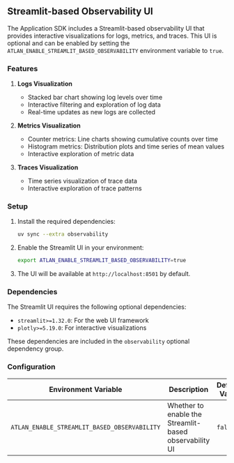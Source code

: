 ## Streamlit-based Observability UI

The Application SDK includes a Streamlit-based observability UI that provides interactive visualizations for logs, metrics, and traces. This UI is optional and can be enabled by setting the `ATLAN_ENABLE_STREAMLIT_BASED_OBSERVABILITY` environment variable to `true`.

### Features

1. **Logs Visualization**
   - Stacked bar chart showing log levels over time
   - Interactive filtering and exploration of log data
   - Real-time updates as new logs are collected

2. **Metrics Visualization**
   - Counter metrics: Line charts showing cumulative counts over time
   - Histogram metrics: Distribution plots and time series of mean values
   - Interactive exploration of metric data

3. **Traces Visualization**
   - Time series visualization of trace data
   - Interactive exploration of trace patterns

### Setup

1. Install the required dependencies:
   ```bash
   uv sync --extra observability
   ```

2. Enable the Streamlit UI in your environment:
   ```bash
   export ATLAN_ENABLE_STREAMLIT_BASED_OBSERVABILITY=true
   ```

3. The UI will be available at `http://localhost:8501` by default.

### Dependencies

The Streamlit UI requires the following optional dependencies:
- `streamlit>=1.32.0`: For the web UI framework
- `plotly>=5.19.0`: For interactive visualizations

These dependencies are included in the `observability` optional dependency group.

### Configuration

| Environment Variable | Description | Default Value |
|---------------------|-------------|---------------|
| `ATLAN_ENABLE_STREAMLIT_BASED_OBSERVABILITY` | Whether to enable the Streamlit-based observability UI | `false` | 